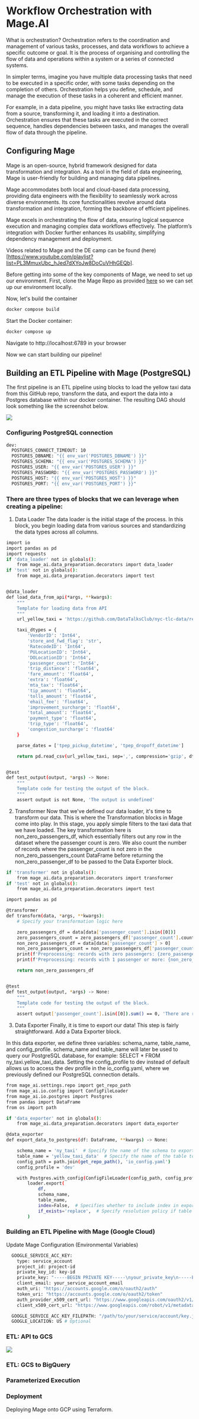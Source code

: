 # Workflow Orchestration with Mage.AI

What is orchestration? Orchestration refers to the coordination and management of various tasks, processes, and data workflows to achieve a specific outcome or goal. It is the process of organising and controlling the flow of data and operations within a system or a series of connected systems.

In simpler terms, imagine you have multiple data processing tasks that need to be executed in a specific order, with some tasks depending on the completion of others. Orchestration helps you define, schedule, and manage the execution of these tasks in a coherent and efficient manner.

For example, in a data pipeline, you might have tasks like extracting data from a source, transforming it, and loading it into a destination. Orchestration ensures that these tasks are executed in the correct sequence, handles dependencies between tasks, and manages the overall flow of data through the pipeline.

## Configuring Mage
Mage is an open-source, hybrid framework designed for data transformation and integration. As a tool in the field of data engineering, Mage is user-friendly for building and managing data pipelines.

Mage accommodates both local and cloud-based data processing, providing data engineers with the flexibility to seamlessly work across diverse environments. Its core functionalities revolve around data transformation and integration, forming the backbone of efficient pipelines.

Mage excels in orchestrating the flow of data, ensuring logical sequence execution and managing complex data workflows effectively. The platform’s integration with Docker further enhances its usability, simplifying dependency management and deployment.

Videos related to Mage and the DE camp can be found (here)[https://www.youtube.com/playlist?list=PL3MmuxUbc_hJed7dXYoJw8DoCuVHhGEQb].

Before getting into some of the key components of Mage, we need to set up our environment. First, clone the Mage Repo as provided [here](https://github.com/mage-ai/mage-zoomcamp) so we can set up our environment locally.

Now, let's build the container
  ```bash
docker compose build
```
Start the Docker container:
```bash
docker compose up
```
Navigate to http://localhost:6789 in your browser

Now we can start building our pipeline!

## Building an ETL Pipeline with Mage (PostgreSQL)

The first pipeline is an ETL pipeline using blocks to load the yellow taxi data from this GitHub repo, transform the data, and export the data into a Postgres database within our docker container. The resulting DAG should look something like the screenshot below.

<div>
<img src="https://github.com/yasminemasmoudi/Zoomcamp_DE_2024/week2/API_to_postgres.PNG">
</div>

### Configuring PostgreSQL connection

```bash
dev:
  POSTGRES_CONNECT_TIMEOUT: 10
  POSTGRES_DBNAME: "{{ env_var('POSTGRES_DBNAME') }}"
  POSTGRES_SCHEMA: "{{ env_var('POSTGRES_SCHEMA') }}"
  POSTGRES_USER: "{{ env_var('POSTGRES_USER') }}"
  POSTGRES_PASSWORD: "{{ env_var('POSTGRES_PASSWORD') }}"
  POSTGRES_HOST: "{{ env_var('POSTGRES_HOST') }}"
  POSTGRES_PORT: "{{ env_var('POSTGRES_PORT') }}"
```
### There are three types of blocks that we can leverage when creating a pipeline:

1. Data Loader
The data loader is the initial stage of the process. In this block, you begin loading data from various sources and standardizing the data types across all columns.

```bash
import io
import pandas as pd
import requests
if 'data_loader' not in globals():
    from mage_ai.data_preparation.decorators import data_loader
if 'test' not in globals():
    from mage_ai.data_preparation.decorators import test


@data_loader
def load_data_from_api(*args, **kwargs):
    """
    Template for loading data from API
    """
    url_yellow_taxi = 'https://github.com/DataTalksClub/nyc-tlc-data/releases/download/yellow/yellow_tripdata_2021-01.csv.gz'

    taxi_dtypes = {
        'VendorID': 'Int64',
        'store_and_fwd_flag': 'str',
        'RatecodeID': 'Int64',
        'PULocationID': 'Int64',
        'DOLocationID': 'Int64',
        'passenger_count': 'Int64',
        'trip_distance': 'float64',
        'fare_amount': 'float64',
        'extra': 'float64',
        'mta_tax': 'float64',
        'tip_amount': 'float64',
        'tolls_amount': 'float64',
        'ehail_fee': 'float64',
        'improvement_surcharge': 'float64',
        'total_amount': 'float64',
        'payment_type': 'float64',
        'trip_type': 'float64',
        'congestion_surcharge': 'float64'
    }

    parse_dates = ['tpep_pickup_datetime', 'tpep_dropoff_datetime']

    return pd.read_csv(url_yellow_taxi, sep=',', compression='gzip', dtype=taxi_dtypes, parse_dates=parse_dates)


@test
def test_output(output, *args) -> None:
    """
    Template code for testing the output of the block.
    """
    assert output is not None, 'The output is undefined'
```
2. Transformer
Now that we've defined our data loader, it's time to transform our data. This is where the Transformation blocks in Mage come into play. In this stage, you apply simple filters to the taxi data that we have loaded. The key transformation here is non_zero_passengers_df, which essentially filters out any row in the dataset where the passenger count is zero. We also count the number of records where the passenger_count is not zero in the non_zero_passengers_count DataFrame before returning the non_zero_passenger_df to be passed to the Data Exporter block.
   
```bash
if 'transformer' not in globals():
    from mage_ai.data_preparation.decorators import transformer
if 'test' not in globals():
    from mage_ai.data_preparation.decorators import test

import pandas as pd

@transformer
def transform(data, *args, **kwargs):
    # Specify your transformation logic here

    zero_passengers_df = data[data['passenger_count'].isin([0])]
    zero_passengers_count = zero_passengers_df['passenger_count'].count()
    non_zero_passengers_df = data[data['passenger_count'] > 0]
    non_zero_passengers_count = non_zero_passengers_df['passenger_count'].count()
    print(f'Preprocessing: records with zero passengers: {zero_passengers_count}')
    print(f'Preprocessing: records with 1 passenger or more: {non_zero_passengers_count}')

    return non_zero_passengers_df


@test
def test_output(output, *args) -> None:
    """
    Template code for testing the output of the block.
    """
    assert output['passenger_count'].isin([0]).sum() == 0, 'There are rides with zero passengers'
```
3. Data Exporter
Finally, it is time to export our data! This step is fairly straightforward. Add a Data Exporter block.

In this data exporter, we define three variables: schema_name, table_name, and config_profile. schema_name and table_name will later be used to query our PostgreSQL database, for example: SELECT * FROM ny_taxi.yellow_taxi_data. Setting the config_profile to dev instead of default allows us to access the dev profile in the io_config.yaml, where we previously defined our PostgreSQL connection details.
```bash
from mage_ai.settings.repo import get_repo_path
from mage_ai.io.config import ConfigFileLoader
from mage_ai.io.postgres import Postgres
from pandas import DataFrame
from os import path

if 'data_exporter' not in globals():
    from mage_ai.data_preparation.decorators import data_exporter

@data_exporter
def export_data_to_postgres(df: DataFrame, **kwargs) -> None:

    schema_name = 'ny_taxi'  # Specify the name of the schema to export data to
    table_name = 'yellow_taxi_data'  # Specify the name of the table to export data to
    config_path = path.join(get_repo_path(), 'io_config.yaml')
    config_profile = 'dev'

    with Postgres.with_config(ConfigFileLoader(config_path, config_profile)) as loader:
        loader.export(
            df,
            schema_name,
            table_name,
            index=False,  # Specifies whether to include index in exported table
            if_exists='replace',  # Specify resolution policy if table name already exists
        )
```

### Building an ETL Pipeline with Mage (Google Cloud)

Update Mage Configuration (Environmental Variables)
```bash
  GOOGLE_SERVICE_ACC_KEY:
    type: service_account
    project_id: project-id
    private_key_id: key-id
    private_key: "-----BEGIN PRIVATE KEY-----\nyour_private_key\n-----END_PRIVATE_KEY"
    client_email: your_service_account_email
    auth_uri: "https://accounts.google.com/o/oauth2/auth"
    token_uri: "https://accounts.google.com/o/oauth2/token"
    auth_provider_x509_cert_url: "https://www.googleapis.com/oauth2/v1/certs"
    client_x509_cert_url: "https://www.googleapis.com/robot/v1/metadata/x509/your_service_account_email"

  GOOGLE_SERVICE_ACC_KEY_FILEPATH: "/path/to/your/service/account/key.json"
  GOOGLE_LOCATION: US # Optional
```

### ETL: API to GCS
<div>
<img src="https://github.com/yasminemasmoudi/Zoomcamp_DE_2024/week2/API_to_GCS.PNG">
</div>

### ETL: GCS to BigQuery
### Parameterized Execution
### Deployment
Deploying Mage onto GCP using Terraform.
